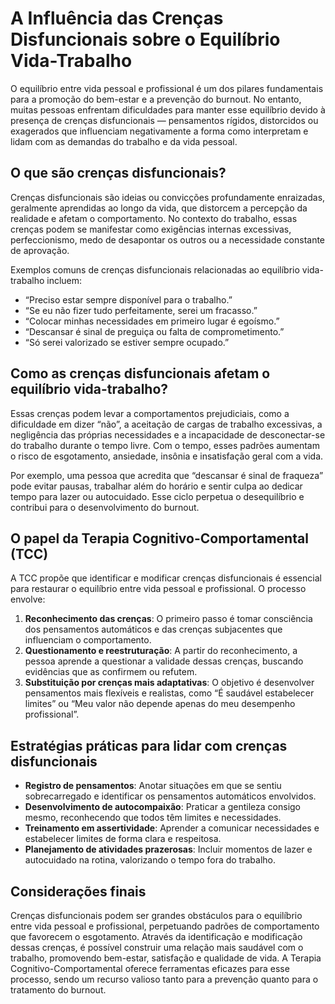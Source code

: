 
# A Influência das Crenças Disfuncionais sobre o Equilíbrio Vida-Trabalho

O equilíbrio entre vida pessoal e profissional é um dos pilares fundamentais para a promoção do bem-estar e a prevenção do burnout. No entanto, muitas pessoas enfrentam dificuldades para manter esse equilíbrio devido à presença de crenças disfuncionais — pensamentos rígidos, distorcidos ou exagerados que influenciam negativamente a forma como interpretam e lidam com as demandas do trabalho e da vida pessoal.

## O que são crenças disfuncionais?

Crenças disfuncionais são ideias ou convicções profundamente enraizadas, geralmente aprendidas ao longo da vida, que distorcem a percepção da realidade e afetam o comportamento. No contexto do trabalho, essas crenças podem se manifestar como exigências internas excessivas, perfeccionismo, medo de desapontar os outros ou a necessidade constante de aprovação.

Exemplos comuns de crenças disfuncionais relacionadas ao equilíbrio vida-trabalho incluem:

- “Preciso estar sempre disponível para o trabalho.”
- “Se eu não fizer tudo perfeitamente, serei um fracasso.”
- “Colocar minhas necessidades em primeiro lugar é egoísmo.”
- “Descansar é sinal de preguiça ou falta de comprometimento.”
- “Só serei valorizado se estiver sempre ocupado.”

## Como as crenças disfuncionais afetam o equilíbrio vida-trabalho?

Essas crenças podem levar a comportamentos prejudiciais, como a dificuldade em dizer “não”, a aceitação de cargas de trabalho excessivas, a negligência das próprias necessidades e a incapacidade de desconectar-se do trabalho durante o tempo livre. Com o tempo, esses padrões aumentam o risco de esgotamento, ansiedade, insônia e insatisfação geral com a vida.

Por exemplo, uma pessoa que acredita que “descansar é sinal de fraqueza” pode evitar pausas, trabalhar além do horário e sentir culpa ao dedicar tempo para lazer ou autocuidado. Esse ciclo perpetua o desequilíbrio e contribui para o desenvolvimento do burnout.

## O papel da Terapia Cognitivo-Comportamental (TCC)

A TCC propõe que identificar e modificar crenças disfuncionais é essencial para restaurar o equilíbrio entre vida pessoal e profissional. O processo envolve:

1. **Reconhecimento das crenças**: O primeiro passo é tomar consciência dos pensamentos automáticos e das crenças subjacentes que influenciam o comportamento.
2. **Questionamento e reestruturação**: A partir do reconhecimento, a pessoa aprende a questionar a validade dessas crenças, buscando evidências que as confirmem ou refutem.
3. **Substituição por crenças mais adaptativas**: O objetivo é desenvolver pensamentos mais flexíveis e realistas, como “É saudável estabelecer limites” ou “Meu valor não depende apenas do meu desempenho profissional”.

## Estratégias práticas para lidar com crenças disfuncionais

- **Registro de pensamentos**: Anotar situações em que se sentiu sobrecarregado e identificar os pensamentos automáticos envolvidos.
- **Desenvolvimento de autocompaixão**: Praticar a gentileza consigo mesmo, reconhecendo que todos têm limites e necessidades.
- **Treinamento em assertividade**: Aprender a comunicar necessidades e estabelecer limites de forma clara e respeitosa.
- **Planejamento de atividades prazerosas**: Incluir momentos de lazer e autocuidado na rotina, valorizando o tempo fora do trabalho.

## Considerações finais

Crenças disfuncionais podem ser grandes obstáculos para o equilíbrio entre vida pessoal e profissional, perpetuando padrões de comportamento que favorecem o esgotamento. Através da identificação e modificação dessas crenças, é possível construir uma relação mais saudável com o trabalho, promovendo bem-estar, satisfação e qualidade de vida. A Terapia Cognitivo-Comportamental oferece ferramentas eficazes para esse processo, sendo um recurso valioso tanto para a prevenção quanto para o tratamento do burnout.
```

